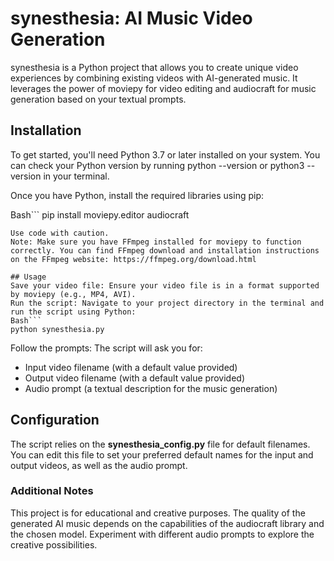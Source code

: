 # synesthesia: AI Music Video Generation
synesthesia is a Python project that allows you to create unique video experiences by combining existing videos with AI-generated music. It leverages the power of moviepy for video editing and audiocraft for music generation based on your textual prompts.

## Installation
To get started, you'll need Python 3.7 or later installed on your system. You can check your Python version by running python --version or python3 --version in your terminal.

Once you have Python, install the required libraries using pip:

Bash```
pip install moviepy.editor audiocraft
```
Use code with caution.
Note: Make sure you have FFmpeg installed for moviepy to function correctly. You can find FFmpeg download and installation instructions on the FFmpeg website: https://ffmpeg.org/download.html

## Usage
Save your video file: Ensure your video file is in a format supported by moviepy (e.g., MP4, AVI).
Run the script: Navigate to your project directory in the terminal and run the script using Python:
Bash```
python synesthesia.py
```

Follow the prompts: The script will ask you for:

- Input video filename (with a default value provided)
- Output video filename (with a default value provided)
- Audio prompt (a textual description for the music generation)


## Configuration
The script relies on the **synesthesia_config.py** file for default filenames. You can edit this file to set your preferred default names for the input and output videos, as well as the audio prompt.

### Additional Notes
This project is for educational and creative purposes.
The quality of the generated AI music depends on the capabilities of the audiocraft library and the chosen model.
Experiment with different audio prompts to explore the creative possibilities.